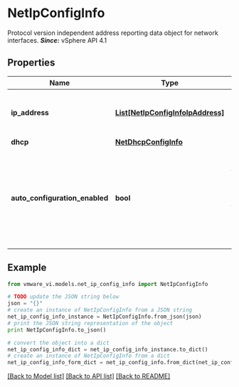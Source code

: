 # NetIpConfigInfo

Protocol version independent address reporting data object for network interfaces.  ***Since:*** vSphere API 4.1 

## Properties
Name | Type | Description | Notes
------------ | ------------- | ------------- | -------------
**ip_address** | [**List[NetIpConfigInfoIpAddress]**](NetIpConfigInfoIpAddress.md) | Zero, one or more manual (static) assigned IP addresses to be configured on a given interface.  ***Since:*** vSphere API 4.1  | [optional] 
**dhcp** | [**NetDhcpConfigInfo**](NetDhcpConfigInfo.md) |  | [optional] 
**auto_configuration_enabled** | **bool** | Enable or disable ICMPv6 router solictitation requests from a given interface to acquire an IPv6 address and default gateway route from zero, one or more routers on the connected network.  If not set then ICMPv6 is not available on this system, See vim.host.Network.Capabilities  ***Since:*** vSphere API 4.1  | [optional] 

## Example

```python
from vmware_vi.models.net_ip_config_info import NetIpConfigInfo

# TODO update the JSON string below
json = "{}"
# create an instance of NetIpConfigInfo from a JSON string
net_ip_config_info_instance = NetIpConfigInfo.from_json(json)
# print the JSON string representation of the object
print NetIpConfigInfo.to_json()

# convert the object into a dict
net_ip_config_info_dict = net_ip_config_info_instance.to_dict()
# create an instance of NetIpConfigInfo from a dict
net_ip_config_info_form_dict = net_ip_config_info.from_dict(net_ip_config_info_dict)
```
[[Back to Model list]](../README.md#documentation-for-models) [[Back to API list]](../README.md#documentation-for-api-endpoints) [[Back to README]](../README.md)



